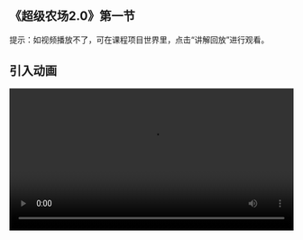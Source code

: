## 《超级农场2.0》第一节
 
提示：如视频播放不了，可在课程项目世界里，点击“讲解回放”进行观看。

 ## 引入动画
 
<video width="100%" controls controlslist="nodownload nofullscreen noremoteplayback" disablePictureInPicture>
  <source src="https://api.keepwork.com/ts-storage/siteFiles/21695/raw#超级农场2.0引入动画.webm" type="video/webm" />
  <source src="https://api.keepwork.com/ts-storage/siteFiles/21696/raw#超级农场2.0引入动画.mp4" type="video/mp4" />
  
  你的浏览器不支持播放
</video>
<style>
video::-webkit-media-controls-fullscreen-button { display: none; } 
</style>

## 课程学习
<video width="100%" controls controlslist="nodownload nofullscreen noremoteplayback" disablePictureInPicture>
  <source src="https://api.keepwork.com/ts-storage/siteFiles/21931/raw#超级农场L1new.webm" type="video/webm" />
  <source src="https://api.keepwork.com/ts-storage/siteFiles/21930/raw#超级农场L1new.mp4" type="video/mp4" />
  
  你的浏览器不支持播放
</video>
<style>
video::-webkit-media-controls-fullscreen-button { display: none; } 
</style>



### 步骤一

电影方块是帕拉卡的核心功能，也是构成动画的基础单元
每个电影方块包含一个默认摄影机和若干电影角色
下面，我们将为电影方块添加稻草人
点击E图标，打开工具栏
选择电影子标签下的电影方块
单击鼠标右键将电影方块放置于场景中
右键点击电影方块便可以进入它的编辑界面
电影片段窗口可以用来存放素材，比如摄影机、模型、特效等
界面底部的蓝色长条是电影方块的时间轴
时间轴的右边，有一个数字30，它是以秒为单位的时间轴总时长
这里，我们将总时长修改为1.5秒
点击电影片段中的+号
将物品项下的稻草人模型添加到电影方块中
点击界面左下角的属性图标
将默认的动作属性切换为转身属性
拖动旋转轴让稻草人的正脸朝向屏幕
接着，将转身属性切换为骨骼属性
能够看到稻草人的身上有2个绿色的骨骼点
点击骨骼点，会出现旋转轴
通过调整骨骼点的属性，可以为角色设计不同的动作，比如摇头、摆手等
这样一段动画我们叫做骨骼动画
下一小节，我们将来为稻草人制作骨骼动画

### 步骤二

骨骼动画，顾名思义就是通过改变骨骼的朝向和位置等属性来为模型生成动画
在制作骨骼动画之前，我们需要理解一个重要的概念，关键帧
要理解关键帧，我们首先需要理解什么是帧
帧可以理解为一个时间单位，代表一个瞬间
一帧动画就代表着你一瞬间看到的东西，是一个静态的图片
而一段动画有很多帧，它们按时间顺序一帧一帧播放
在电影方块中，我们可以为演员添加关键帧来制作一个电影片段或镜头
下面，我们来为稻草人制作骨骼动画
单击鼠标右键打开场景中的电影方块
选中电影片段窗口中的稻草人模型
点击界面左下角的属性图标
将默认的动作属性切换为骨骼属性
点击鼠标左键，选中稻草人脖子处的骨骼点
按下K键，生成第一个关键帧
拖动时间滑块，将时间调整为500毫秒
沿着绿色旋转轴往左拖动，让稻草人的头往左歪
按下K键，生成第二个关键帧
拖动时间滑块，将时间调整为1000毫秒
沿着绿色旋转轴往右拖动，让稻草人的头往右歪
按下K键，生成第三个关键帧
点击电影片段窗口中的到结束按钮
沿着绿色旋转轴往左拖动，让稻草人的头部回归到中间的位置
点击到开始，点击播放
可以看到，稻草人左右摇晃着脑袋
到这里，一段稻草人左右摇摆的骨骼动画就成功制作好了


### 步骤三

我们已经在电影方块中制作了一段稻草人的骨骼动画
下面，我们要利用代码方块编写程序实现当稻草人被点击时触发这个动画
点击E按钮，打开工具栏
选择代码标签下的代码方块
单击鼠标右键，在电影方块的旁边创建一个代码方块
这样，代码方块就会控制这个电影方块了
单击鼠标右键打开代码方块
点击图块，切换到图块编辑模式
将事件项下的【当演员被点击时】指令拖放到代码编辑区
当电影方块中的稻草人角色被点击，则执行这条指令所包含的程序
接着，将外观项下的【播放从0到1000毫秒】指令拖放到【当演员被点击时】指令的里面
当稻草人被点击，则播放稻草人的骨骼动画
由于稻草人的骨骼动画为1500毫秒
我们需要修改【播放从10到1000毫秒】指令的参数
最后，在代码方块旁边放上拉杆
开启拉杆，点击稻草人
能够看到稻草人左右摇头动起来了
赶紧试试用这种方法在农场中添加其他会动的模型吧